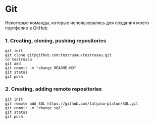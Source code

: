 # Git

Некоторые команды, которые использовались для создания моего портфолио в GitHub:

### 1. Creating, cloning, pushing repositories
    git init
    git clone git@github.com:testrusau/testrusau.git
    cd testrusau
    git add .
    git commit -m "change_README.MD"
    git status
    git push

### 2.  Creating, adding remote repositories
    git init                                                
    git remote add SQL https://github.com/tatyana-platun/SQL.git                          
    git commit -m "change sql"    
    git status
    git push 
    

